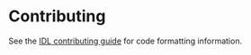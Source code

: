 # Contributing

See the [IDL contributing guide](https://github.com/interactive-data-language/ContribGuide) for code formatting information.
